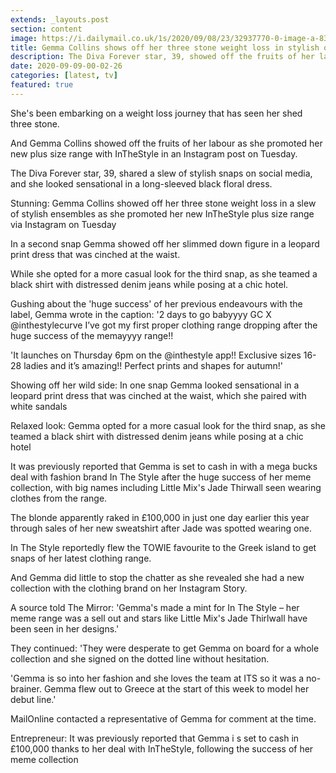 ```yaml
---
extends: _layouts.post
section: content
image: https://i.dailymail.co.uk/1s/2020/09/08/23/32937770-0-image-a-83_1599604785951.jpg 
title: Gemma Collins shows off her three stone weight loss in stylish outfits 
description: The Diva Forever star, 39, showed off the fruits of her labour as she promoted her new plus size range with InTheStyle in an Instagram post on Tuesday. 
date: 2020-09-09-00-02-26 
categories: [latest, tv] 
featured: true 
--- 
```

She's been embarking on a weight loss journey that has seen her shed three stone.

And Gemma Collins showed off the fruits of her labour as she promoted her new plus size range with InTheStyle in an Instagram post on Tuesday.

The Diva Forever star, 39, shared a slew of stylish snaps on social media, and she looked sensational in a long-sleeved black floral dress.

Stunning: Gemma Collins showed off her three stone weight loss in a slew of stylish ensembles as she promoted her new InTheStyle plus size range via Instagram on Tuesday

In a second snap Gemma showed off her slimmed down figure in a leopard print dress that was cinched at the waist.

While she opted for a more casual look for the third snap, as she teamed a black shirt with distressed denim jeans while posing at a chic hotel.

Gushing about the 'huge success' of her previous endeavours with the label, Gemma wrote in the caption: '2 days to go babyyyy GC X @inthestylecurve I’ve got my first proper clothing range dropping after the huge success of the memayyyy range!! 

'It launches on Thursday 6pm on the @inthestyle app!! Exclusive sizes 16-28 ladies and it’s amazing!! Perfect prints and shapes for autumn!' 

Showing off her wild side: In one snap Gemma looked sensational in a leopard print dress that was cinched at the waist, which she paired with white sandals

Relaxed look: Gemma opted for a more casual look for the third snap, as she teamed a black shirt with distressed denim jeans while posing at a chic hotel

It was previously reported that Gemma is set to cash in with a mega bucks deal with fashion brand In The Style after the huge success of her meme collection, with big names including Little Mix's Jade Thirwall seen wearing clothes from the range.

The blonde apparently raked in £100,000 in just one day earlier this year through sales of her new sweatshirt after Jade was spotted wearing one.

In The Style reportedly flew the TOWIE favourite to the Greek island to get snaps of her latest clothing range.

And Gemma did little to stop the chatter as she revealed she had a new collection with the clothing brand on her Instagram Story. 

A source told The Mirror: 'Gemma's made a mint for In The Style – her meme range was a sell out and stars like Little Mix's Jade Thirlwall have been seen in her designs.' 

They continued: 'They were desperate to get Gemma on board for a whole collection and she signed on the dotted line without hesitation.

'Gemma is so into her fashion and she loves the team at ITS so it was a no-brainer. Gemma flew out to Greece at the start of this week to model her debut line.'

MailOnline contacted a representative of Gemma for comment at the time.

Entrepreneur: It was previously reported that Gemma i s set to cash in £100,000 thanks to her deal with InTheStyle, following the success of her meme collection

